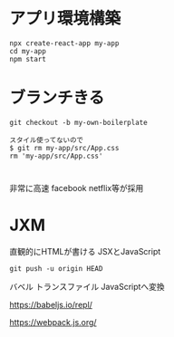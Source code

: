 # アプリ環境構築 
```
npx create-react-app my-app
cd my-app
npm start

```
# ブランチきる
```
git checkout -b my-own-boilerplate

スタイル使ってないので
$ git rm my-app/src/App.css 
rm 'my-app/src/App.css'
```

# 
非常に高速
facebook
netflix等が採用
# JXM
直観的にHTMLが書ける
JSXとJavaScript
```
git push -u origin HEAD
```

バベル
トランスファイル
JavaScriptへ変換

https://babeljs.io/repl/


https://webpack.js.org/